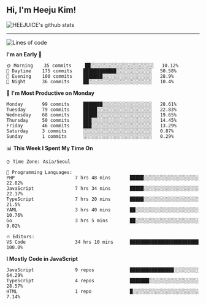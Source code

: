 ## Hi, I'm Heeju Kim!

![HEEJUICE's github stats](https://github-readme-stats.vercel.app/api?username=HEEJUICE&show_icons=true)

---
<!--START_SECTION:waka-->
![Lines of code](https://img.shields.io/badge/From%20Hello%20World%20I%27ve%20Written-17.8%20million%20lines%20of%20code-blue)

**I'm an Early 🐤** 

```text
🌞 Morning    35 commits     ██░░░░░░░░░░░░░░░░░░░░░░░   10.12% 
🌆 Daytime    175 commits    ████████████░░░░░░░░░░░░░   50.58% 
🌃 Evening    100 commits    ███████░░░░░░░░░░░░░░░░░░   28.9% 
🌙 Night      36 commits     ██░░░░░░░░░░░░░░░░░░░░░░░   10.4%

```
📅 **I'm Most Productive on Monday** 

```text
Monday       99 commits     ███████░░░░░░░░░░░░░░░░░░   28.61% 
Tuesday      79 commits     █████░░░░░░░░░░░░░░░░░░░░   22.83% 
Wednesday    68 commits     █████░░░░░░░░░░░░░░░░░░░░   19.65% 
Thursday     50 commits     ███░░░░░░░░░░░░░░░░░░░░░░   14.45% 
Friday       46 commits     ███░░░░░░░░░░░░░░░░░░░░░░   13.29% 
Saturday     3 commits      ░░░░░░░░░░░░░░░░░░░░░░░░░   0.87% 
Sunday       1 commits      ░░░░░░░░░░░░░░░░░░░░░░░░░   0.29%

```


📊 **This Week I Spent My Time On** 

```text
⌚︎ Time Zone: Asia/Seoul

💬 Programming Languages: 
PHP                      7 hrs 48 mins       █████░░░░░░░░░░░░░░░░░░░░   22.82% 
JavaScript               7 hrs 34 mins       █████░░░░░░░░░░░░░░░░░░░░   22.17% 
TypeScript               7 hrs 20 mins       █████░░░░░░░░░░░░░░░░░░░░   21.5% 
YAML                     3 hrs 40 mins       ██░░░░░░░░░░░░░░░░░░░░░░░   10.76% 
Go                       3 hrs 5 mins        ██░░░░░░░░░░░░░░░░░░░░░░░   9.02%

🔥 Editors: 
VS Code                  34 hrs 10 mins      █████████████████████████   100.0%

```

**I Mostly Code in JavaScript** 

```text
JavaScript               9 repos             ████████████████░░░░░░░░░   64.29% 
TypeScript               4 repos             ███████░░░░░░░░░░░░░░░░░░   28.57% 
HTML                     1 repo              █░░░░░░░░░░░░░░░░░░░░░░░░   7.14%

```



<!--END_SECTION:waka-->
